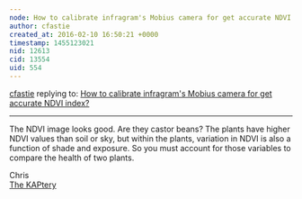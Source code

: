 ```yaml
---
node: How to calibrate infragram's Mobius camera for get accurate NDVI index?
author: cfastie
created_at: 2016-02-10 16:50:21 +0000
timestamp: 1455123021
nid: 12613
cid: 13554
uid: 554
---
```




[cfastie](../profile/cfastie) replying to: [How to calibrate infragram's Mobius camera for get accurate NDVI index?](../notes/Parth/01-25-2016/how-to-calibrate-infragram-s-mobius-camera-for-get-accurate-ndvi-index)

----
The NDVI image looks good. Are they castor beans? The plants have higher NDVI values than soil or sky, but within the plants, variation in NDVI is also a function of shade and exposure. So you must account for those variables to compare the health of two plants.

Chris  
[The KAPtery](http://kaptery.com/)